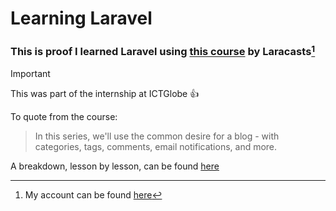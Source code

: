 # Learning Laravel
### This is proof I learned Laravel using [this course](https://laracasts.com/series/laravel-8-from-scratch/) by Laracasts[^1]
[^1]: My account can be found [here](https://laracasts.com/@Capacious_Mind)

> [!IMPORTANT]
> This was part of the internship at ICTGlobe :+1:

To quote from the course:
> In this series, we'll use the common desire for a blog - with categories, tags, comments, email notifications, and more.

A breakdown, lesson by lesson, can be found [here](https://github.com/PiousSutherland/Learning-Laravel-from-Scratch/blob/main/Lesson%20summaries/Lesson%20summaries.md)